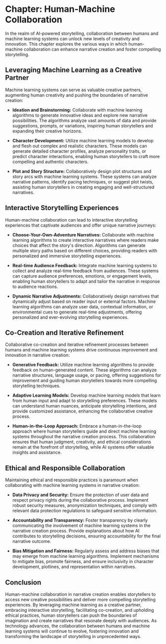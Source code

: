 Chapter: Human-Machine Collaboration
====================================

In the realm of AI-powered storytelling, collaboration between humans and machine learning systems can unlock new levels of creativity and innovation. This chapter explores the various ways in which human-machine collaboration can enhance narrative creation and foster compelling storytelling.

Leveraging Machine Learning as a Creative Partner
-------------------------------------------------

Machine learning systems can serve as valuable creative partners, augmenting human creativity and pushing the boundaries of narrative creation:

* **Ideation and Brainstorming:** Collaborate with machine learning algorithms to generate innovative ideas and explore new narrative possibilities. The algorithms analyze vast amounts of data and provide suggestions, prompts, or variations, inspiring human storytellers and expanding their creative horizons.

* **Character Development:** Utilize machine learning models to develop and flesh out complex and realistic characters. These models can generate detailed character profiles, analyze personality traits, or predict character interactions, enabling human storytellers to craft more compelling and authentic characters.

* **Plot and Story Structure:** Collaboratively design plot structures and story arcs with machine learning systems. These systems can analyze narrative patterns, identify pacing techniques, or suggest plot twists, assisting human storytellers in creating engaging and well-structured narratives.

Interactive Storytelling Experiences
------------------------------------

Human-machine collaboration can lead to interactive storytelling experiences that captivate audiences and offer unique narrative journeys:

* **Choose-Your-Own-Adventure Narratives:** Collaborate with machine learning algorithms to create interactive narratives where readers make choices that affect the story's direction. Algorithms can generate multiple story paths based on different choices, providing readers with personalized and immersive storytelling experiences.

* **Real-time Audience Feedback:** Integrate machine learning systems to collect and analyze real-time feedback from audiences. These systems can capture audience preferences, emotions, or engagement levels, enabling human storytellers to adapt and tailor the narrative in response to audience reactions.

* **Dynamic Narrative Adjustments:** Collaboratively design narratives that dynamically adjust based on reader input or external factors. Machine learning algorithms can analyze user data, contextual information, or environmental cues to generate real-time adjustments, offering personalized and ever-evolving storytelling experiences.

Co-Creation and Iterative Refinement
------------------------------------

Collaborative co-creation and iterative refinement processes between humans and machine learning systems drive continuous improvement and innovation in narrative creation:

* **Generative Feedback:** Utilize machine learning algorithms to provide feedback on human-generated content. These algorithms can analyze narrative structures, language usage, or pacing, offering suggestions for improvement and guiding human storytellers towards more compelling storytelling techniques.

* **Adaptive Learning Models:** Develop machine learning models that learn from human input and adapt to storytelling preferences. These models can understand human nuances, anticipate storytelling intentions, and provide customized assistance, enhancing the collaborative creative process.

* **Human-in-the-Loop Approach:** Embrace a human-in-the-loop approach where human storytellers guide and direct machine learning systems throughout the narrative creation process. This collaboration ensures that human judgment, creativity, and ethical considerations remain at the forefront of storytelling, while AI systems offer valuable insights and assistance.

Ethical and Responsible Collaboration
-------------------------------------

Maintaining ethical and responsible practices is paramount when collaborating with machine learning systems in narrative creation:

* **Data Privacy and Security:** Ensure the protection of user data and respect privacy rights during the collaborative process. Implement robust security measures, anonymization techniques, and comply with relevant data protection regulations to safeguard sensitive information.

* **Accountability and Transparency:** Foster transparency by clearly communicating the involvement of machine learning systems in the narrative creation process. Provide explanations about how AI contributes to storytelling decisions, ensuring accountability for the final narrative outcome.

* **Bias Mitigation and Fairness:** Regularly assess and address biases that may emerge from machine learning algorithms. Implement mechanisms to mitigate bias, promote fairness, and ensure inclusivity in character development, plotlines, and representation within narratives.

Conclusion
----------

Human-machine collaboration in narrative creation enables storytellers to access new creative possibilities and deliver more compelling storytelling experiences. By leveraging machine learning as a creative partner, embracing interactive storytelling, facilitating co-creation, and upholding ethical practices, human storytellers can push the boundaries of imagination and create narratives that resonate deeply with audiences. As technology advances, the collaboration between humans and machine learning systems will continue to evolve, fostering innovation and transforming the landscape of storytelling in unprecedented ways.
